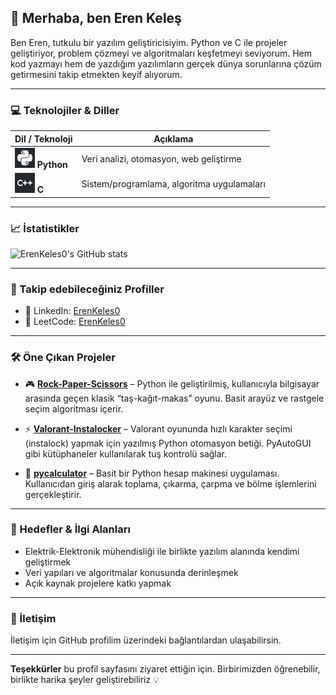 ## 👋 Merhaba, ben Eren Keleş

Ben Eren, tutkulu bir yazılım geliştiricisiyim. Python ve C ile projeler geliştiriyor, problem çözmeyi ve algoritmaları keşfetmeyi seviyorum. Hem kod yazmayı hem de yazdığım yazılımların gerçek dünya sorunlarına çözüm getirmesini takip etmekten keyif alıyorum.

---

### 💻 Teknolojiler & Diller

| Dil / Teknoloji | Açıklama |
|------------------|-----------|
| <img src="python.png" width="32"/> **Python** | Veri analizi, otomasyon, web geliştirme |
| <img src="c.png" width="32"/> **C** | Sistem/programlama, algoritma uygulamaları |

---

### 📈 İstatistikler

![ErenKeles0's GitHub stats](https://github-readme-stats.vercel.app/api?username=ErenKeles0&show_icons=true&theme=radical)

---

### 🔗 Takip edebileceğiniz Profiller

- 💼 LinkedIn: [ErenKeles0](https://www.linkedin.com/in/eren-keleş-4ba055250)
- 🧠 LeetCode: [ErenKeles0](https://leetcode.com/u/ErenKeles0)

---

### 🛠️ Öne Çıkan Projeler

- 🎮 **[Rock-Paper-Scissors](https://github.com/ErenKeles0/Rock-Paper-Scissors)** – Python ile geliştirilmiş, kullanıcıyla bilgisayar arasında geçen klasik “taş-kağıt-makas” oyunu. Basit arayüz ve rastgele seçim algoritması içerir.

- ⚡ **[Valorant-Instalocker](https://github.com/ErenKeles0/Valorant-Instalocker)** – Valorant oyununda hızlı karakter seçimi (instalock) yapmak için yazılmış Python otomasyon betiği. PyAutoGUI gibi kütüphaneler kullanılarak tuş kontrolü sağlar.

- 🧮 **[pycalculator](https://github.com/ErenKeles0/pycalculator)** – Basit bir Python hesap makinesi uygulaması. Kullanıcıdan giriş alarak toplama, çıkarma, çarpma ve bölme işlemlerini gerçekleştirir.

---

### 🎯 Hedefler & İlgi Alanları

- Elektrik-Elektronik mühendisliği ile birlikte yazılım alanında kendimi geliştirmek  
- Veri yapıları ve algoritmalar konusunda derinleşmek  
- Açık kaynak projelere katkı yapmak  

---

### 🤝 İletişim

İletişim için GitHub profilim üzerindeki bağlantılardan ulaşabilirsin.

---

**Teşekkürler** bu profil sayfasını ziyaret ettiğin için. Birbirimizden öğrenebilir, birlikte harika şeyler geliştirebiliriz 💡
